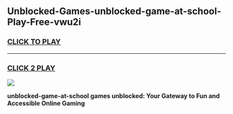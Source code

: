 
## Unblocked-Games-unblocked-game-at-school-Play-Free-vwu2i
<h3>
<a href="https://premium76.site?title=unblocked-game-at-school&ref=19M">CLICK TO PLAY</a></h3>
<hr>

<h3>
<a href="https://premium76.site?title=unblocked-game-at-school&ref=19M">CLICK 2 PLAY</a>
  
</h3>

<a href="https://premium76.site?title=unblocked-game-at-school&ref=19M"><img src="https://clearcache.store/games.png"></a>


**unblocked-game-at-school games unblocked: Your Gateway to Fun and Accessible Online Gaming**
